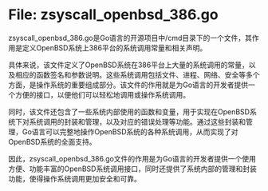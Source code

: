 # File: zsyscall_openbsd_386.go

zsyscall_openbsd_386.go是Go语言的开源项目中/cmd目录下的一个文件，其作用是定义OpenBSD系统上386平台的系统调用常量和相关声明。

具体来说，该文件定义了OpenBSD系统在386平台上大量的系统调用的常量，以及相应的函数签名和参数说明。这些系统调用包括文件、进程、网络、安全等多个方面，是操作系统的重要组成部分。该文件的作用就是为Go语言的开发者提供一个方便的接口，以便他们可以轻松地调用或操作系统调用。

同时，该文件还包含了一些系统内部使用的函数和变量，用于实现在OpenBSD系统下对系统调用的封装和管理，以及对应的错误处理等功能。通过这些封装和管理，Go语言可以完整地操作OpenBSD系统的各种系统调用，从而实现了对OpenBSD系统的全面支持。

因此，zsyscall_openbsd_386.go文件的作用是为Go语言的开发者提供一个使用方便、功能丰富的OpenBSD系统调用接口，同时还提供了系统内部的管理和封装功能，使得操作系统调用更加安全和可靠。

